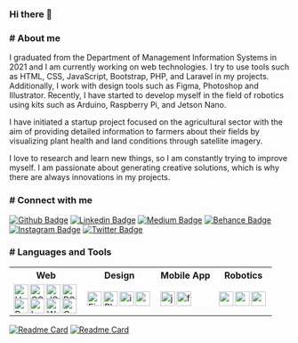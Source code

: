 ### Hi there 👋

<h3># About me</h3>
I graduated from the Department of Management Information Systems in 2021 and I am currently working on web technologies. I try to use tools such as HTML, CSS, JavaScript, Bootstrap, PHP, and Laravel in my projects. Additionally, I work with design tools such as Figma, Photoshop and Illustrator. Recently, I have started to develop myself in the field of robotics using kits such as Arduino, Raspberry Pi, and Jetson Nano.

I have initiated a startup project focused on the agricultural sector with the aim of providing detailed information to farmers about their fields by visualizing plant health and land conditions through satellite imagery.

I love to research and learn new things, so I am constantly trying to improve myself. I am passionate about generating creative solutions, which is why there are always innovations in my projects.

<h3># Connect with me</h3>

[![Github Badge](https://img.shields.io/badge/-Github-000000?style=flat-quare&labelColor=000000&logo=Github&logoColor=white&link=link)](https://github.com/mfatihbahce/)
[![Linkedin Badge](https://img.shields.io/badge/-Linkedin-000000?style=flat-quare&labelColor=000000&logo=Linkedin&logoColor=white&link=link)](https://www.linkedin.com/in/mfatihbahce/)
[![Medium Badge](https://img.shields.io/badge/-Medium-000000?style=flat-quare&labelColor=000000&logo=Medium&logoColor=white&link=link)](https://mfatihbahce.medium.com/)
[![Behance Badge](https://img.shields.io/badge/-Behance-000000?style=flat-quare&labelColor=000000&logo=Behance&logoColor=white&link=link)](https://www.behance.net/mfatihbahce)
[![Instagram Badge](https://img.shields.io/badge/-instagram-000000?style=flat-quare&labelColor=000000&logo=instagram&logoColor=white&link=link)](https://www.instagram.com/fatihbahce_/)
[![Twitter Badge](https://img.shields.io/badge/-Twitter-000000?style=flat-quare&labelColor=000000&logo=Twitter&logoColor=white&link=link)](https://twitter.com/mfatihbahce)

<h3># Languages and Tools</h3>

<!DOCTYPE html>
<html>
<head>
</head>
<body>

<table>
  <tr>
    <th>Web</th>
    <th>Design</th>
    <th>Mobile App</th>
    <th>Robotics</th>
  </tr>
  <tr>
    <td>
    <a href="#" rel="nofollow"><img align="left" alt="HTML5" width="26px" src="https://img.icons8.com/color/256/html-5.png" style="max-width: 100%;"></a>
    <a href="#" rel="nofollow"><img align="left" alt="CSS" width="26px" src="https://img.icons8.com/color/256/css3.png" style="max-width: 100%;"></a>
    <a href="#" rel="nofollow"><img align="left" alt="JS" width="26px" src="https://img.icons8.com/color/256/javascript.png" style="max-width: 100%;"></a>
    <a href="#" rel="nofollow"><img align="left" alt="BS" width="26px" src="https://img.icons8.com/color/256/bootstrap.png" style="max-width: 100%;"></a>
    <br>
    <a href="#" rel="nofollow"><img align="left" alt="PHP" width="26px" src="https://img.icons8.com/glyph-neue/256/php.png" style="max-width: 100%;"></a>
    <a href="#" rel="nofollow"><img align="left" alt="Lrvl" width="26px" src="https://img.icons8.com/fluency/256/laravel.png" style="max-width: 100%;"></a>
    <a href="#" rel="nofollow"><img align="left" alt="Wrdprs" width="26px" src="https://img.icons8.com/ios-filled/256/wordpress.png" style="max-width: 100%;"></a>
    <a href="#" rel="nofollow"><img align="left" alt="Opncrt" width="26px" src="https://img.icons8.com/ios-filled/256/opencart.png" style="max-width: 100%;"></a>
    </td>
    <td>
    <a href="#" rel="nofollow"><img align="left" alt="Figma" width="26px" src="https://img.icons8.com/fluency/256/figma.png" style="max-width: 100%;"></a>
    <a href="#" rel="nofollow"><img align="left" alt="Photshp" width="26px" src="https://img.icons8.com/fluency/256/adobe-photoshop.png" style="max-width: 100%;"></a>
    <a href="#" rel="nofollow"><img align="left" alt="illstrtr" width="26px" src="https://img.icons8.com/color/256/adobe-illustrator.png" style="max-width: 100%;"></a>
    <a href="#" rel="nofollow"><img align="left" alt="canva" width="26px" src="https://img.icons8.com/fluency/256/canva.png" style="max-width: 100%;"></a>
    </td>
    <td>
    <a href="#" rel="nofollow"><img align="left" alt="java" width="26px" src="https://img.icons8.com/color/256/java-coffee-cup-logo.png" style="max-width: 100%;"></a>
    <a href="#" rel="nofollow"><img align="left" alt="flutter" width="26px" src="https://img.icons8.com/fluency/256/flutter.png" style="max-width: 100%;"></a>
    </td>
    <td>
    <a href="#" rel="nofollow"><img align="left" alt="arduino" width="26px" src="https://img.icons8.com/fluency/256/arduino.png" style="max-width: 100%;"></a>
    <a href="#" rel="nofollow"><img align="left" alt="raspberry" width="26px" src="https://img.icons8.com/color/256/raspberry-pi.png" style="max-width: 100%;"></a>
    <a href="#" rel="nofollow"><img align="left" alt="raspberry" width="26px" src="https://img.icons8.com/color/256/python.png" style="max-width: 100%;"></a>
    </td>
  </tr>
</table>

</body>
</html>

[![Readme Card](https://github-readme-stats.vercel.app/api/pin/?username=mfatihbahce&repo=Python_cukur_tespit)](https://github.com/mfatihbahce/Python_cukur_tespit)
[![Readme Card](https://github-readme-stats.vercel.app/api/pin/?username=mfatihbahce&repo=CAN-BUS_send_and_receive)](https://github.com/mfatihbahce/CAN-BUS_send_and_receive)
